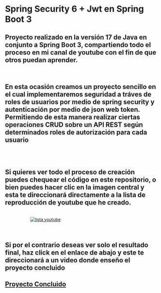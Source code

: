 # Spring Security 6 + Jwt en Spring Boot 3
<h2> Proyecto realizado en la versión 17 de Java en conjunto a Spring Boot 3, compartiendo todo el proceso en mi canal de youtube con el fin de que otros puedan aprender.
</h2> <br>
<h2> En esta ocasión creamos un proyecto sencillo en el cual implementaremos seguridad a tráves de roles de usuarios por medio de spring security y autenticación por medio  
de json web token. Permitiendo de esta manera realizar ciertas operaciones CRUD sobre un API REST según determinados roles de autorización para cada usuario </h2> <br>  
<br>
<h2> Si quieres ver todo el proceso de creación puedes chequear el código en este repositorio, o bien puedes hacer clic en la imagen central  y esta te direccionará directamente a la lista de reproducción de youtube que he creado.</h2>
<br>  
&nbsp;&nbsp;&nbsp;&nbsp;&nbsp;&nbsp; &nbsp;&nbsp;&nbsp;&nbsp;&nbsp;&nbsp; &nbsp;&nbsp;&nbsp;&nbsp;&nbsp;&nbsp; 
<a href="https://www.youtube.com/playlist?list=PLQMlzO7aFsGZPkqT7__KRXtQN2PeQ777F" target="_blank" rel="noopener noreferrer"><img src="https://i.postimg.cc/FspqmNd8/Spring-Security-Jwt.jpg" alt="lista youtube"></a> </a> <br>  <br>  <br>  

<h2> Si por el contrario deseas ver solo el resultado final, haz click en el enlace de abajo y este te direccionará a un video donde enseño el proyecto concluido </h2>   

<h2> <a href='https://www.youtube.com/watch?v=FeQJAYtroOU&list=PLQMlzO7aFsGarw1QskceBWGY2qzL7ZRvf&index=12'/>Proyecto Concluido</a>

